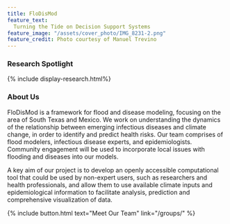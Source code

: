 ```yaml
---
title: FloDisMod
feature_text: 
  Turning the Tide on Decision Support Systems
feature_image: "/assets/cover_photo/IMG_8231-2.png"
feature_credit: Photo courtesy of Manuel Trevino
---
```


### Research Spotlight     
<!-- <span style="font-size:20px;">  [See All Projects](/research_page/)</span> -->


{% include display-research.html%}

### About Us

FloDisMod is a framework for flood and disease modeling, focusing on the area of South Texas and Mexico. We work on understanding the dynamics of the relationship between emerging infectious diseases and climate change, in order to identify and predict health risks. Our team comprises of flood modelers, infectious disease experts, and epidemiologists. Community engagement will be used to incorporate local issues with flooding and diseases into our models.


A key aim of our project is to develop an openly accessible computational tool that could be used by non-expert users, such as researchers and health professionals, and allow them to use available climate inputs and epidemiological information to facilitate analysis, prediction and comprehensive visualization of data.

{% include button.html text="Meet Our Team" link="/groups/" %}

